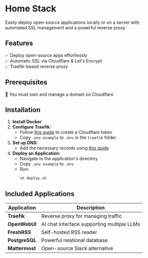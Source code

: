 # Home Stack  

Easily deploy open-source applications locally or on a server with automated SSL management and a powerful reverse proxy.  

## Features  
✅ Deploy open-source apps effortlessly  
✅ Automatic SSL via Cloudflare & Let's Encrypt  
✅ Traefik-based reverse proxy  

## Prerequisites  
🔹 You must own and manage a domain on Cloudflare  

## Installation  

1. **Install Docker**  
2. **Configure Traefik:**  
   - Follow [this guide](/docs/Cloudflare.md) to create a Cloudflare token  
   - Copy `.env.example` to `.env` in the `traefik` folder  
3. **Set up DNS:**  
   - Add the necessary records using [this guide](/docs/DNS.md)  
4. **Deploy an Application:**  
   - Navigate to the application's directory  
   - Copy `.env.example` to `.env`  
   - Run:  
     ```sh
     sh deploy.sh
     ```  

## Included Applications  

| Application  | Description  |  
|-------------|-------------|  
| **Traefik**  | Reverse proxy for managing traffic |  
| **OpenWebUI**  | AI chat interface supporting multiple LLMs |  
| **FreshRSS**  | Self-hosted RSS reader |  
| **PostgreSQL**  | Powerful relational database |  
| **Mattermost**  | Open-source Slack alternative |  

